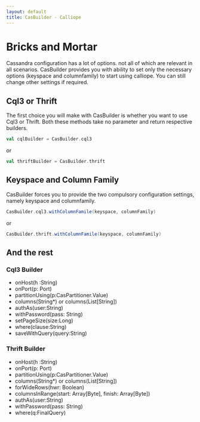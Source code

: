 ```yaml
---
layout: default
title: CasBuilder - Calliope
---
```

# Bricks and Mortar
Cassandra configuration has a lot of options. not all of which are relevant in all scenarios. CasBuilder provides you with ability to set only the necessary options (keyspace and columnfamily) to start using calliope. You can still change other settings if required.

## Cql3 or Thrift

The first choice you will make with CasBuilder is whether you want to use Cql3 or Thrift. Both these methods take no parameter and return respective builders. 

```scala
val cqlBuilder = CasBuilder.cql3
```
or

```scala
val thriftBuilder = CasBuilder.thrift
```

## Keyspace and Column Family

CasBuilder forces you to provide the two compulsory configuration settings, namely keyspace and columnfamily.

```scala
CasBuilder.cql3.withColumnFamile(keyspace, columnFamily)
```
or

```scala
CasBuilder.thrift.withColumnFamile(keyspace, columnFamily)
```

## And the rest

### Cql3 Builder

* onHost(h :String)
* onPort(p: Port)
* partitionUsing(p:CasPartitioner.Value)
* columns(String*) or columns(List[String])
* authAs(user:String)
* withPassword(pass: String)
* setPageSize(size:Long)
* where(clause:String)
* saveWithQuery(query:String)

### Thrift Builder

* onHost(h :String)
* onPort(p: Port)
* partitionUsing(p:CasPartitioner.Value)
* columns(String*) or columns(List[String])
* forWideRows(hwr: Boolean)
* columnsInRange(start: Array[Byte], finish: Array[Byte])
* authAs(user:String)
* withPassword(pass: String)
* where(q:FinalQuery)
